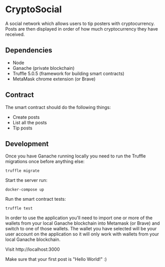 # CryptoSocial

A social network which allows users to tip posters with cryptocurrency. Posts are then displayed in order of how much cryptocurrency they have received.


## Dependencies
* Node
* Ganache (private blockchain)
* Truffle 5.0.5 (framework for building smart contracts)
* MetaMask chrome extension (or Brave)


## Contract
The smart contract should do the following things:

* Create posts
* List all the posts
* Tip posts


## Development
Once you have Ganache running locally you need to run the Truffle migrations once before anything else:
```
truffle migrate
```

Start the server run:
```
docker-compose up
```

Run the smart contract tests:
```
truffle test
```

In order to use the application you'll need to import one or more of the wallets from your local Ganache blockchain into Metamask (or Brave) and switch to one of those wallets. The wallet you have selected will be your user account on the application so it will only work with wallets from your local Ganache blockchain.

Visit http://localhost:3000

Make sure that your first post is "Hello World!" :)

